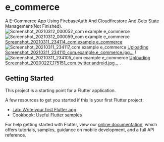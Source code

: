 # e_commerce

A E-Commerce App Using FirebaseAuth And Cloudfirestore And Getx State Management(Not Finished).
![Screenshot_20210312_000052_com example e_commerce](https://user-images.githubusercontent.com/60475330/110860996-291f8880-82c6-11eb-933b-4330fc323eb8.jpg)
![Screenshot_20210312_000059_com example e_commerce](https://user-images.githubusercontent.com/60475330/110860999-2a50b580-82c6-11eb-9a91-2c2abb671374.jpg)
[Screenshot_20210311_234114_com example e_commerce](https://user-images.githubusercontent.com/60475330/110860983-26249800-82c6-11eb-9518-c6f5762cbfcf.jpg)
![Screenshot_20210311_234117_com example e_commerce](https://user-images.githubusercontent.com/60475330/110860990-2755c500-82c6-11eb-820e-248695800c6d.jpg)
[Uploading Screenshot_20210311_234110_com.example.e_commerce.jpg…]()
!![Screenshot_20210311_234105_com example e_commerce](https://user-images.githubusercontent.com/60475330/110860971-2329a780-82c6-11eb-974a-7417fb31de4d.jpg)
[Uploading Screenshot_20200227_175151_com.twitter.android.jpg…]()
.

## Getting Started

This project is a starting point for a Flutter application.

A few resources to get you started if this is your first Flutter project:

- [Lab: Write your first Flutter app](https://flutter.dev/docs/get-started/codelab)
- [Cookbook: Useful Flutter samples](https://flutter.dev/docs/cookbook)

For help getting started with Flutter, view our
[online documentation](https://flutter.dev/docs), which offers tutorials,
samples, guidance on mobile development, and a full API reference.
